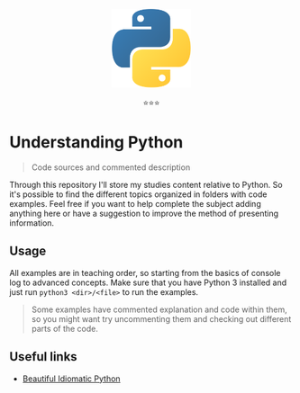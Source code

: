 <p align="center">
  <img src="/assets/python.svg" width="140" height="140" />
</p>
<p align="center">⭐⭐⭐</p>

# Understanding Python
> Code sources and commented description

Through this repository I'll store my studies content relative to Python. So it's possible to find the different topics organized in folders with code examples.
Feel free if you want to help complete the subject adding anything here or have a suggestion to improve the method of presenting information. 

## Usage

All examples are in teaching order, so starting from the basics of console log to advanced concepts. Make sure that you have Python 3 installed and just run `python3 <dir>/<file>` to run the examples.

> Some examples have commented explanation and code within them, so you might want try uncommenting them and checking out different parts of the code.
## Useful links

- [Beautiful Idiomatic Python](https://github.com/JeffPaine/beautiful_idiomatic_python)